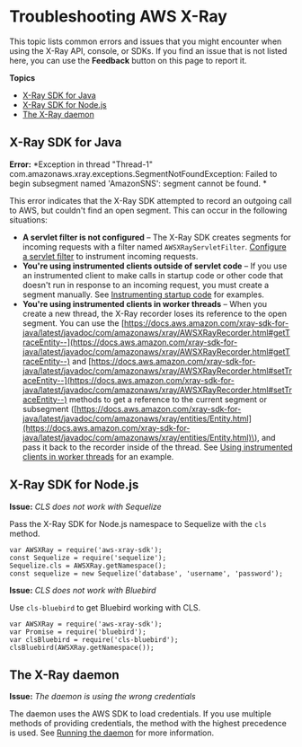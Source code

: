 # Troubleshooting AWS X\-Ray<a name="xray-troubleshooting"></a>

This topic lists common errors and issues that you might encounter when using the X\-Ray API, console, or SDKs\. If you find an issue that is not listed here, you can use the **Feedback** button on this page to report it\.

**Topics**
+ [X\-Ray SDK for Java](#troubleshooting-java)
+ [X\-Ray SDK for Node\.js](#troubleshooting-nodejs)
+ [The X\-Ray daemon](#troubleshooting-daemon)

## X\-Ray SDK for Java<a name="troubleshooting-java"></a>

**Error:** *Exception in thread "Thread\-1" com\.amazonaws\.xray\.exceptions\.SegmentNotFoundException: Failed to begin subsegment named 'AmazonSNS': segment cannot be found\. *

This error indicates that the X\-Ray SDK attempted to record an outgoing call to AWS, but couldn't find an open segment\. This can occur in the following situations:
+ **A servlet filter is not configured** – The X\-Ray SDK creates segments for incoming requests with a filter named `AWSXRayServletFilter`\. [Configure a servlet filter](xray-sdk-java-filters.md) to instrument incoming requests\.
+ **You're using instrumented clients outside of servlet code** – If you use an instrumented client to make calls in startup code or other code that doesn't run in response to an incoming request, you must create a segment manually\. See [Instrumenting startup code](scorekeep-startup.md) for examples\.
+ **You're using instrumented clients in worker threads** – When you create a new thread, the X\-Ray recorder loses its reference to the open segment\. You can use the [https://docs.aws.amazon.com/xray-sdk-for-java/latest/javadoc/com/amazonaws/xray/AWSXRayRecorder.html#getTraceEntity--](https://docs.aws.amazon.com/xray-sdk-for-java/latest/javadoc/com/amazonaws/xray/AWSXRayRecorder.html#getTraceEntity--) and [https://docs.aws.amazon.com/xray-sdk-for-java/latest/javadoc/com/amazonaws/xray/AWSXRayRecorder.html#setTraceEntity--](https://docs.aws.amazon.com/xray-sdk-for-java/latest/javadoc/com/amazonaws/xray/AWSXRayRecorder.html#setTraceEntity--) methods to get a reference to the current segment or subsegment \([https://docs.aws.amazon.com/xray-sdk-for-java/latest/javadoc/com/amazonaws/xray/entities/Entity.html](https://docs.aws.amazon.com/xray-sdk-for-java/latest/javadoc/com/amazonaws/xray/entities/Entity.html)\), and pass it back to the recorder inside of the thread\. See [Using instrumented clients in worker threads](scorekeep-workerthreads.md) for an example\.

## X\-Ray SDK for Node\.js<a name="troubleshooting-nodejs"></a>

**Issue:** *CLS does not work with Sequelize*

Pass the X\-Ray SDK for Node\.js namespace to Sequelize with the `cls` method\.

```
var AWSXRay = require('aws-xray-sdk');
const Sequelize = require('sequelize');
Sequelize.cls = AWSXRay.getNamespace();
const sequelize = new Sequelize('database', 'username', 'password');
```

**Issue:** *CLS does not work with Bluebird*

Use `cls-bluebird` to get Bluebird working with CLS\.

```
var AWSXRay = require('aws-xray-sdk');
var Promise = require('bluebird');
var clsBluebird = require('cls-bluebird');
clsBluebird(AWSXRay.getNamespace());
```

## The X\-Ray daemon<a name="troubleshooting-daemon"></a>

**Issue:** *The daemon is using the wrong credentials*

The daemon uses the AWS SDK to load credentials\. If you use multiple methods of providing credentials, the method with the highest precedence is used\. See [Running the daemon](xray-daemon.md#xray-daemon-running) for more information\.